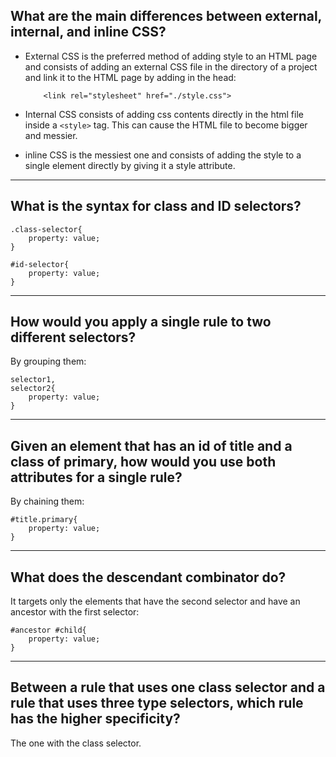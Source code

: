 ## **What are the main differences between external, internal, and inline CSS?**

- External CSS is the preferred method of adding style to an HTML page and consists of adding an external CSS file in the directory of a project and link it to the HTML page by adding in the head:

          <link rel="stylesheet" href="./style.css">

- Internal CSS consists of adding css contents directly in the html file inside a `<style>` tag. This can cause the HTML file to become bigger and messier.
- inline CSS is the messiest one and consists of adding the style to a single element directly by giving it a style attribute.

---

## **What is the syntax for class and ID selectors?**

    .class-selector{
        property: value;
    }

    #id-selector{
        property: value;
    }

---

## **How would you apply a single rule to two different selectors?**

By grouping them:

    selector1,
    selector2{
        property: value;
    }

---

## **Given an element that has an id of title and a class of primary, how would you use both attributes for a single rule?**

By chaining them:

    #title.primary{
        property: value;
    }

---

## **What does the descendant combinator do?**

It targets only the elements that have the second selector and have an ancestor with the first selector:

    #ancestor #child{
        property: value;
    }

---

## **Between a rule that uses one class selector and a rule that uses three type selectors, which rule has the higher specificity?**

The one with the class selector.
